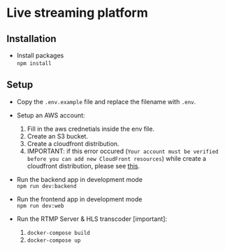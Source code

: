 # Live streaming platform

## Installation

- Install packages <br/>
  ```npm install```

## Setup

- Copy the `.env.example` file and replace the filename with `.env`.

- Setup an AWS account:
  1. Fill in the aws crednetials inside the env file.
  2. Create an S3 bucket.
  3. Create a cloudfront distribution.
  4. IMPORTANT: if this error occured (`Your account must be verified before you can add new CloudFront resources`) while create a cloudfront distribution, please see [this](https://maxrohde.com/2022/06/10/solving-error-creating-cloudfront-distribution-accessdenied-your-account-must-be-verified/). 
- Run the backend app in development mode <br/>
  ```npm run dev:backend```
- Run the frontend app in development mode <br/>
  ```npm run dev:web```
- Run the RTMP Server & HLS transcoder [important]: <br/>
  1. ```docker-compose build``` <br/>
  2. ```docker-compose up```